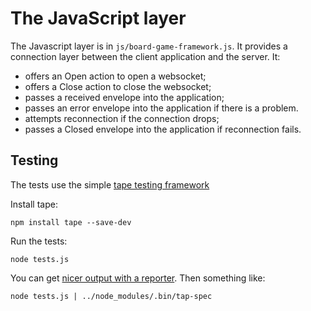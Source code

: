 # The JavaScript layer

The Javascript layer is in `js/board-game-framework.js`. It provides
a connection layer between the client application and the server. It:
* offers an Open action to open a websocket;
* offers a Close action to close the websocket;
* passes a received envelope into the application;
* passes an error envelope into the application if there is a problem.
* attempts reconnection if the connection drops;
* passes a Closed envelope into the application if reconnection fails.


## Testing

The tests use the simple
[tape testing framework](https://github.com/substack/tape)

Install tape:
```
npm install tape --save-dev
```

Run the tests:
```
node tests.js
```

You can get [nicer output with a
reporter](https://github.com/substack/tape#pretty-reporters).
Then something like:
```
node tests.js | ../node_modules/.bin/tap-spec
```

